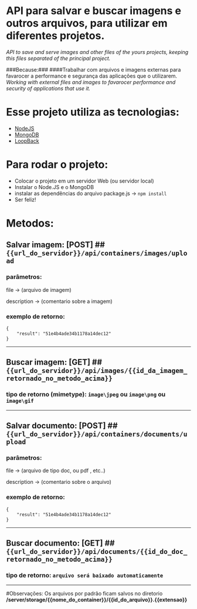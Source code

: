# API para salvar e buscar imagens e outros arquivos, para utilizar em diferentes projetos.
*API to save and serve images and other files of the yours projects, keeping this files separated of the principal project.*

###Because:###
####Trabalhar com arquivos e imagens externas para favarocer a performance e segurança das aplicações que o utilizarem.
*Working with external files and images to favarocer performance and security of applications that use it.*

# Esse projeto utiliza as tecnologias:
- [NodeJS](http://nodejs.org)
- [MongoDB](http://www.mongodb.org)
- [LoopBack](http://loopback.io)


# Para rodar o projeto:

- Colocar o projeto em um servidor Web (ou servidor local)
- Instalar o Node.JS e o MongoDB
- instalar as dependências do arquivo package.js -> `npm install`
- Ser feliz!

# Metodos:

## Salvar imagem: [POST] ## `{{url_do_servidor}}/api/containers/images/upload`

### parâmetros:


file -> (arquivo de imagem)

description -> (comentario sobre a imagem)

### exemplo de retorno:
```
{
    "result": "51e4b4ade34b1178a14dec12"
}
```

---

## Buscar imagem: [GET] ## `{{url_do_servidor}}/api/images/{{id_da_imagem_retornado_no_metodo_acima}}`

### tipo de retorno (mimetype): ```image\jpeg``` ou ```image\png``` ou ```image\gif```

---

## Salvar documento: [POST] ## `{{url_do_servidor}}/api/containers/documents/upload`

### parâmetros:


file -> (arquivo de tipo doc, ou pdf , etc..)

description -> (comentario sobre o arquivo)

### exemplo de retorno:
```
{
    "result": "51e4b4ade34b1178a14dec12"
}
```

---

## Buscar documento: [GET] ## `{{url_do_servidor}}/api/documents/{{id_do_doc_retornado_no_metodo_acima}}`

### tipo de retorno: ```arquivo será baixado automaticamente```

---

#Observações:
Os arquivos por padrão ficam salvos no diretorio **/server/storage/{{nome_do_container}}/{{id_do_arquivo}}.{{extensao}}**
